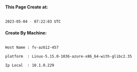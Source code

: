 
   
#### This Page Create at:

```bash

2023-05-04 - 07:22:03 UTC

```

#### Create By Machine:

```bash

Host Name : fv-az612-457

platform  : Linux-5.15.0-1036-azure-x86_64-with-glibc2.35

Ip Local  : 10.1.0.229

```

